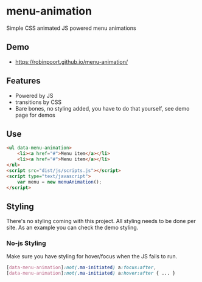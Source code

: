# menu-animation
Simple CSS animated JS powered menu animations

## Demo
* https://robinpoort.github.io/menu-animation/

## Features
* Powered by JS
* transitions by CSS
* Bare bones, no styling added, you have to do that yourself, see demo page for demos

## Use

```html
<ul data-menu-animation>
    <li><a href="#">Menu item</a></li>
    <li><a href="#">Menu item</a></li>
</ul>
<script src="dist/js/scripts.js"></script>
<script type="text/javascript">
    var menu = new menuAnimation();
</script>
```

## Styling

There's no styling coming with this project. All styling needs to be done per site. As an example you can check the demo styling.

### No-js Styling

Make sure you have styling for hover/focus when the JS fails to run.

```css
[data-menu-animation]:not(.ma-initiated) a:focus:after,
[data-menu-animation]:not(.ma-initiated) a:hover:after { ... }
```
